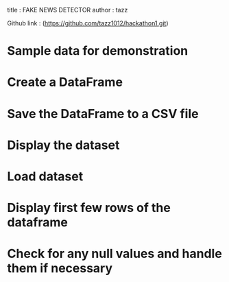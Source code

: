 title : FAKE NEWS DETECTOR
author : tazz

Github link : (https://github.com/tazz1012/hackathon1.git)


# Sample data for demonstration
# Create a DataFrame
# Save the DataFrame to a CSV file
# Display the dataset
# Load dataset
# Display first few rows of the dataframe
# Check for any null values and handle them if necessary


